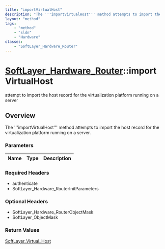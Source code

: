 ```yaml
---
title: "importVirtualHost"
description: "The '''importVirtualHost''' method attempts to import the host record for the virtualization platform running on a serve... "
layout: "method"
tags:
    - "method"
    - "sldn"
    - "Hardware"
classes:
    - "SoftLayer_Hardware_Router"
---
```

# [SoftLayer_Hardware_Router](/reference/services/SoftLayer_Hardware_Router)::importVirtualHost

attempt to import the host record for the virtualization platform running on a server


## Overview 
The '''importVirtualHost''' method attempts to import the host record for the virtualization platform running on a server.

### Parameters 
|Name | Type | Description |
| --- | --- | --- |


### Required Headers
* authenticate
* SoftLayer_Hardware_RouterInitParameters

### Optional Headers
* SoftLayer_Hardware_RouterObjectMask
* SoftLayer_ObjectMask

### Return Values
<a href='/reference/datatypes/SoftLayer_Virtual_Host'>SoftLayer_Virtual_Host </a>

